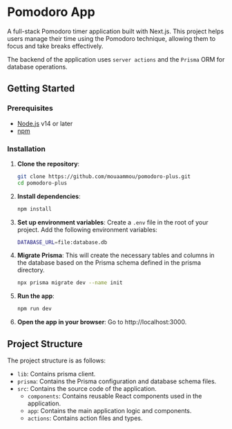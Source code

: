 # Pomodoro App

A full-stack Pomodoro timer application built with Next.js. This project helps users manage their time using the Pomodoro technique, allowing them to focus and take breaks effectively.

The backend of the application uses `server actions` and the `Prisma` ORM for database operations.

## Getting Started

### Prerequisites

- [Node.js](https://nodejs.org/) v14 or later
- [npm](https://www.npmjs.com/)

### Installation

1. **Clone the repository**:
	```bash
	git clone https://github.com/mouaammou/pomodoro-plus.git
	cd pomodoro-plus
	```

2. **Install dependencies**:
	```bash
	npm install
	```

3. **Set up environment variables**:
	Create a `.env` file in the root of your project. Add the following environment variables:
	```bash
	DATABASE_URL=file:database.db
	```

4. **Migrate Prisma**:
	This will create the necessary tables and columns in the database based on the Prisma schema defined in the prisma directory.
	```bash
	npx prisma migrate dev --name init
	```


5. **Run the app**:
	```bash
	npm run dev
	```

5. **Open the app in your browser**:
	Go to http://localhost:3000.


## Project Structure
The project structure is as follows:

- `lib`: Contains prisma client.
- `prisma`: Contains the Prisma configuration and database schema files.
- `src`: Contains the source code of the application.
	- `components`: Contains reusable React components used in the application.
	- `app`: Contains the main application logic and components.
	- `actions`: Contains action files and types.


